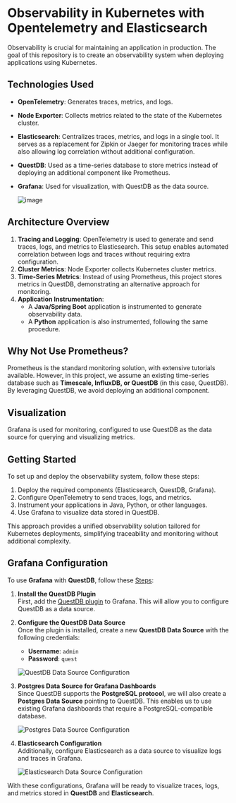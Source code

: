 # Observability in Kubernetes with Opentelemetry and Elasticsearch

Observability is crucial for maintaining an application in production. The goal of this repository is to create an observability system when deploying applications using Kubernetes.

## Technologies Used

- **OpenTelemetry**: Generates traces, metrics, and logs.
- **Node Exporter**: Collects metrics related to the state of the Kubernetes cluster.
- **Elasticsearch**: Centralizes traces, metrics, and logs in a single tool. It serves as a replacement for Zipkin or Jaeger for monitoring traces while also allowing log correlation without additional configuration.
- **QuestDB**: Used as a time-series database to store metrics instead of deploying an additional component like Prometheus.
- **Grafana**: Used for visualization, with QuestDB as the data source.

    ![image](./resources/observability_otel_elk_project_structure.png)

## Architecture Overview

1. **Tracing and Logging**: OpenTelemetry is used to generate and send traces, logs, and metrics to Elasticsearch. This setup enables automated correlation between logs and traces without requiring extra configuration.
2. **Cluster Metrics**: Node Exporter collects Kubernetes cluster metrics.
3. **Time-Series Metrics**: Instead of using Prometheus, this project stores metrics in QuestDB, demonstrating an alternative approach for monitoring.
4. **Application Instrumentation**:
   - A **Java/Spring Boot** application is instrumented to generate observability data.
   - A **Python** application is also instrumented, following the same procedure.

## Why Not Use Prometheus?

Prometheus is the standard monitoring solution, with extensive tutorials available. However, in this project, we assume an existing time-series database such as **Timescale, InfluxDB, or QuestDB** (in this case, QuestDB). By leveraging QuestDB, we avoid deploying an additional component.

## Visualization

Grafana is used for monitoring, configured to use QuestDB as the data source for querying and visualizing metrics.

## Getting Started

To set up and deploy the observability system, follow these steps:

1. Deploy the required components (Elasticsearch, QuestDB, Grafana).
2. Configure OpenTelemetry to send traces, logs, and metrics.
3. Instrument your applications in Java, Python, or other languages.
4. Use Grafana to visualize data stored in QuestDB.

This approach provides a unified observability solution tailored for Kubernetes deployments, simplifying traceability and monitoring without additional complexity.

## Grafana Configuration

To use **Grafana** with **QuestDB**, follow these [Steps](https://questdb.com/docs/third-party-tools/grafana/):

1. **Install the QuestDB Plugin**  
   First, add the [QuestDB plugin](https://grafana.com/grafana/plugins/questdb-questdb-datasource/) to Grafana. This will allow you to configure QuestDB as a data source.

2. **Configure the QuestDB Data Source**  
   Once the plugin is installed, create a new **QuestDB Data Source** with the following credentials:  
   - **Username**: `admin`  
   - **Password**: `quest`  
   
   ![QuestDB Data Source Configuration](./resources/grafana_questdb_datasource_config.png)

3. **Postgres Data Source for Grafana Dashboards**  
   Since QuestDB supports the **PostgreSQL protocol**, we will also create a **Postgres Data Source** pointing to QuestDB. This enables us to use existing Grafana dashboards that require a PostgreSQL-compatible database.  

   ![Postgres Data Source Configuration](./resources/grafana-postgres-protocol-local.png)

4. **Elasticsearch Configuration**  
   Additionally, configure Elasticsearch as a data source to visualize logs and traces in Grafana.

   ![Elasticsearch Data Source Configuration](./resources/grafana-elasticsearch-datasource-config.png)

With these configurations, Grafana will be ready to visualize traces, logs, and metrics stored in **QuestDB** and **Elasticsearch**.


